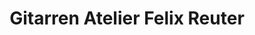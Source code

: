 ---
title: "Gitarren Atelier Felix Reuter"
url: /koeln/gitarren-atelier-felix-reuter/
shop: Instrumente
---